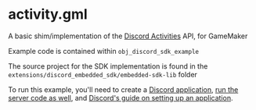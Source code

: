 # activity.gml

A basic shim/implementation of the [Discord Activities](https://discord.com/developers/docs/activities/overview) API, for GameMaker

Example code is contained within `obj_discord_sdk_example`

The source project for the SDK implementation is found in the `extensions/discord_embedded_sdk/embedded-sdk-lib` folder 

To run this example, you'll need to create a [Discord application](https://discord.com/developers/applications), [run the server code as well](https://github.com/Sidorakh/activity.gml-server), and [Discord's guide on setting up an application](https://discord.com/developers/docs/activities/development-guides#run-your-application-locally).


